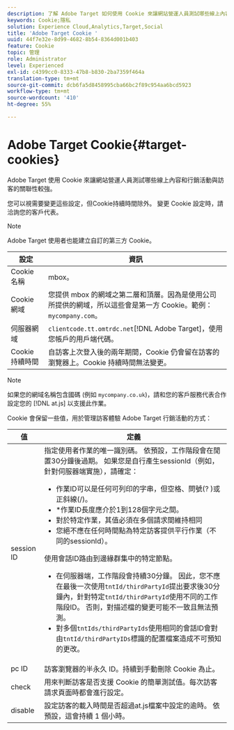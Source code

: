 ```yaml
---
description: 了解 Adobe Target 如何使用 Cookie 來讓網站營運人員測試哪些線上內容和優惠方案與訪客的關聯性較強。
keywords: Cookie;隱私
solution: Experience Cloud,Analytics,Target,Social
title: 'Adobe Target Cookie '
uuid: 44f7e32e-8d99-4682-8b54-8364d001b403
feature: Cookie
topic: 管理
role: Administrator
level: Experienced
exl-id: c4399cc0-8333-47b8-b830-2ba7359f464a
translation-type: tm+mt
source-git-commit: dcb6fa5d8458995cba66bc2f89c954aa6bcd5923
workflow-type: tm+mt
source-wordcount: '410'
ht-degree: 55%

---
```


# Adobe Target Cookie{#target-cookies}

Adobe Target 使用 Cookie 來讓網站營運人員測試哪些線上內容和行銷活動與訪客的關聯性較強。

您可以視需要變更這些設定，但Cookie持續時間除外。 變更 Cookie 設定時，請洽詢您的客戶代表。

>[!NOTE]
>
>Adobe Target 使用者也能建立自訂的第三方 Cookie。

| 設定 | 資訊 |
| --- | --- |
| Cookie 名稱 | mbox。 |
| Cookie 網域 | 您提供 mbox 的網域之第二層和頂層。因為是使用公司所提供的網域，所以這些會是第一方 Cookie。範例：`mycompany.com`。 |
| 伺服器網域 | `clientcode.tt.omtrdc.net`[!DNL Adobe Target]，使用您帳戶的用戶端代碼。 |
| Cookie 持續時間 | 自訪客上次登入後的兩年期間，Cookie 仍會留在訪客的瀏覽器上。Cookie 持續時間無法變更。 |



>[!NOTE]
>
>如果您的網域名稱包含國碼 (例如 `mycompany.co.uk`)，請和您的客戶服務代表合作設定您的 [!DNL at.js] 以支援此作業。

Cookie 會保留一些值，用於管理訪客體驗 Adobe Target 行銷活動的方式：

| 值 | 定義 |
| --- | --- |
| session ID | 指定使用者作業的唯一識別碼。 依預設，工作階段會在閒置30分鐘後過期。 如果您是自行產生sessionId（例如，針對伺服器端實施），請確定：<ul><li>作業ID可以是任何可列印的字串，但空格、問號(? )或正斜線(/)。</li><li>*作業ID長度應介於1到128個字元之間。</li><li>對於特定作業，其值必須在多個請求間維持相同</li><li>您絕不應在任何時間點為特定訪客提供平行作業（不同的sessionId）。</li></ul>使用會話ID路由到邊緣群集中的特定節點。<ul><li>在伺服器端，工作階段會持續30分鐘。 因此，您不應在最後一次使用`tntId/thirdPartyId`提出要求後30分鐘內，針對特定`tntId/thirdPartyId`使用不同的工作階段ID。 否則，對描述檔的變更可能不一致且無法預測。</li><li>對多個`tntIds/thirdPartyIds`使用相同的會話ID會對由`tntId/thirdPartyIDs`標識的配置檔案造成不可預知的更改。</li></ul> |
| pc ID | 訪客瀏覽器的半永久 ID。持續到手動刪除 Cookie 為止。 |
| check | 用來判斷訪客是否支援 Cookie 的簡單測試值。每次訪客請求頁面時都會進行設定。 |
| disable | 設定訪客的載入時間是否超過at.js檔案中設定的逾時。 依預設，這會持續 1 個小時。 |

